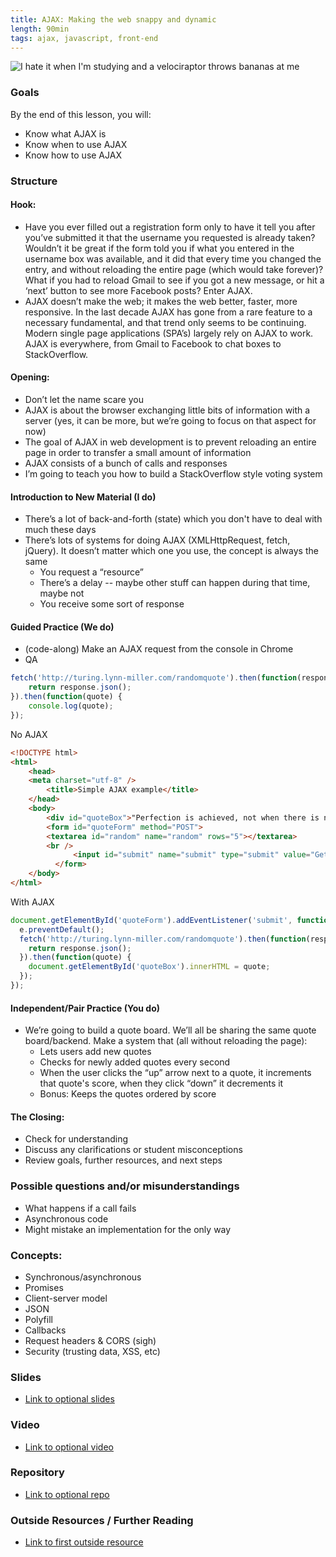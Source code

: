 ```yaml
---
title: AJAX: Making the web snappy and dynamic
length: 90min
tags: ajax, javascript, front-end
---
```


![I hate it when I'm studying and a velociraptor throws bananas at me]("http://turing.lynn-miller.com/autosuggest.gif")

### Goals

By the end of this lesson, you will:

* Know what AJAX is
* Know when to use AJAX
* Know how to use AJAX

### Structure

#### Hook:

* Have you ever filled out a registration form only to have it tell you after you’ve submitted it that the username you requested is already taken? Wouldn’t it be great if the form told you if what you entered in the username box was available, and it did that every time you changed the entry, and without reloading the entire page (which would take forever)? What if you had to reload Gmail to see if you got a new message, or hit a ‘next’ button to see more Facebook posts? Enter AJAX.
* AJAX doesn’t make the web; it makes the web better, faster, more responsive. In the last decade AJAX has gone from a rare feature to a necessary fundamental, and that trend only seems to be continuing. Modern single page applications (SPA’s) largely rely on AJAX to work. AJAX is everywhere, from Gmail to Facebook to chat boxes to StackOverflow.

#### Opening:

* Don’t let the name scare you
* AJAX is about the browser exchanging little bits of information with a server (yes, it can be more, but we’re going to focus on that aspect for now)
* The goal of AJAX in web development is to prevent reloading an entire page in order to transfer a small amount of information
* AJAX consists of a bunch of calls and responses
* I’m going to teach you how to build a StackOverflow style voting system

#### Introduction to New Material (I do)

* There’s a lot of back-and-forth (state) which you don't have to deal with much these days
* There’s lots of systems for doing AJAX (XMLHttpRequest, fetch, jQuery). It doesn’t matter which one you use, the concept is always the same
    * You request a “resource”
    * There’s a delay -- maybe other stuff can happen during that time, maybe not
    * You receive some sort of response


#### Guided Practice (We do)

* (code-along) Make an AJAX request from the console in Chrome
* QA

```javascript
fetch('http://turing.lynn-miller.com/randomquote').then(function(response) {
	return response.json();
}).then(function(quote) {
	console.log(quote);
});
```

No AJAX
```html
<!DOCTYPE html>
<html>
	<head>
    <meta charset="utf-8" />
		<title>Simple AJAX example</title>
	</head>
	<body>
	    <div id="quoteBox">"Perfection is achieved, not when there is nothing more to add, but when there is nothing left to take away." ~ Antoine de Saint-Exupéry</div>
	    <form id="quoteForm" method="POST">
        <textarea id="random" name="random" rows="5"></textarea>
        <br />
			  <input id="submit" name="submit" type="submit" value="Get another quote">
		  </form>
	</body>
</html>
```

With AJAX
```javascript
document.getElementById('quoteForm').addEventListener('submit', function(e){
  e.preventDefault();
  fetch('http://turing.lynn-miller.com/randomquote').then(function(response) {
  	return response.json();
  }).then(function(quote) {
  	document.getElementById('quoteBox').innerHTML = quote;
  });
});
```

#### Independent/Pair Practice (You do)

* We’re going to build a quote board. We’ll all be sharing the same quote board/backend. Make a system that (all without reloading the page):
    * Lets users add new quotes
    * Checks for newly added quotes every second
    * When the user clicks the “up” arrow next to a quote, it increments that quote's score, when they click “down” it decrements it
    * Bonus: Keeps the quotes ordered by score


#### The Closing:

* Check for understanding
* Discuss any clarifications or student misconceptions
* Review goals, further resources, and next steps

### Possible questions and/or misunderstandings

* What happens if a call fails
* Asynchronous code
* Might mistake an implementation for the only way

### Concepts:
* Synchronous/asynchronous
* Promises
* Client-server model
* JSON
* Polyfill
* Callbacks
* Request headers & CORS (sigh)
* Security (trusting data, XSS, etc)

### Slides

* [Link to optional slides]()

### Video

* [Link to optional video]()

### Repository

* [Link to optional repo]()

### Outside Resources / Further Reading

* [Link to first outside resource]()
